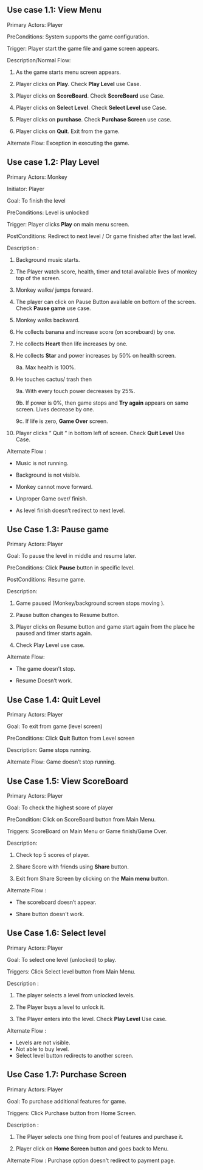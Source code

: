 ## **Use case 1.1: View Menu**

Primary Actors: Player

PreConditions: System supports the game configuration.

Trigger: Player start the game file and game screen appears.

Description/Normal Flow:

1. As the game starts menu screen appears.
     
2. Player clicks on **Play**. Check **Play Level** use Case.
     
3. Player clicks on **ScoreBoard**. Check **ScoreBoard** use Case.
     
4. Player clicks on **Select Level**. Check **Select Level** use Case.

5. Player clicks on **purchase**. Check **Purchase Screen** use case.
     
6. Player clicks on **Quit**. Exit from the game.

Alternate Flow: Exception in executing the game.



## **Use case 1.2: Play Level**

Primary Actors: Monkey

Initiator: Player

Goal: To finish the level

PreConditions: Level is unlocked

Trigger: Player clicks **Play** on main menu screen.

PostConditions: Redirect to next level / Or game finished after the last level.

Description : 

1. Background music starts.

2. The Player watch score, health, timer and total available lives of monkey top of the screen.

3. Monkey walks/ jumps forward.

4. The player can click on Pause Button available on bottom of the screen. Check **Pause game** use case.

5. Monkey walks backward.

6. He collects banana and increase score (on scoreboard) by one.

7. He collects **Heart** then life increases by one.

8. He collects **Star** and power increases by 50% on health screen.

    8a. Max health is 100%.

9. He touches cactus/ trash then

    9a. With every touch power decreases by 25%.

    9b. If power is 0%, then game stops and **Try again** appears on same screen. Lives decrease by one.

    9c. If life is zero, **Game Over** screen.

10. Player clicks “ Quit “ in bottom left of screen. Check **Quit Level** Use Case.

Alternate Flow : 

* Music is not running.

* Background is not visible.

* Monkey cannot move forward.

* Unproper Game over/ finish.

* As level finish doesn’t redirect to next level.


## **Use Case 1.3: Pause game**

Primary Actors: Player

Goal: To pause the level in middle and resume later.

PreConditions: Click **Pause** button in specific level.

PostConditions: Resume game.

Description:

1. Game paused (Monkey/background screen stops moving ).

2. Pause button changes to Resume button.

3. Player clicks on Resume button and game start again from the place he paused and timer starts again. 

4. Check Play Level use case.


Alternate Flow: 

* The game doesn’t stop.

* Resume Doesn’t work.


## **Use Case 1.4: Quit Level**

Primary Actors: Player

Goal: To exit from game (level screen)

PreConditions: Click **Quit** Button from Level screen

Description: Game stops running. 

Alternate Flow: Game doesn’t stop running.


## **Use Case 1.5: View ScoreBoard**

Primary Actors: Player

Goal: To check the highest score of player

PreCondition: Click on ScoreBoard button from Main Menu. 

Triggers: ScoreBoard on Main Menu or Game finish/Game Over.

Description:

1. Check top 5 scores of player.

2. Share Score with friends using **Share** button.

3. Exit from Share Screen by clicking on the **Main menu** button.

Alternate Flow : 

* The scoreboard doesn’t appear.

* Share button doesn't work.


## **Use Case 1.6: Select level** 

Primary Actors: Player

Goal: To select one level (unlocked) to play.

Triggers: Click Select level button from Main Menu.

Description : 

1. The player selects a level from unlocked levels. 

2. The Player buys a level to unlock it. 

3. The Player enters into the level. Check **Play Level** Use case.


Alternate Flow : 

* Levels are not visible.
* Not able to buy level.
* Select level button redirects to another screen.

## **Use Case 1.7: Purchase Screen** 

Primary Actors: Player

Goal: To purchase additional features for game.

Triggers: Click Purchase button from Home Screen.

Description : 

1. The Player selects one thing from pool of features and purchase it. 

3. Player click on **Home Screen** button and goes back to Menu.


Alternate Flow : Purchase option doesn't redirect to payment page.


